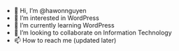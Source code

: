 - 👋 Hi, I’m @hawonnguyen
- 👀 I’m interested in WordPress
- 🌱 I’m currently learning WordPress
- 💞️ I’m looking to collaborate on Information Technology
- 📫 How to reach me (updated later)

<!---
hawonnguyen/hawonnguyen is a ✨ special ✨ repository because its `README.md` (this file) appears on your GitHub profile.
You can click the Preview link to take a look at your changes.
--->
